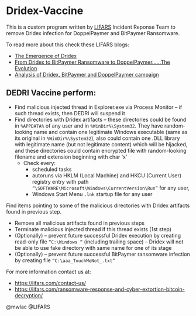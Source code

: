 # Dridex-Vaccine

This is a custom program written by <a href="https://lifars.com" target="_blank" rel="noopener noreferrer">LIFARS</a> Incident Reponse Team to remove Dridex infection for DoppelPaymer and BitPaymer Ransomware. 

To read more about this check these LIFARS blogs:
* <a href="https://lifars.com/2019/11/the-emergence-of-dridex/" target="_blank" rel="noopener noreferrer">The Emergence of Dridex</a>
* <a href="https://lifars.com/2019/11/from-dridex-to-bitpaymer-ransomware-to-doppelpaymerthe-evolution/" target="_blank" rel="noopener noreferrer">From Dridex to BitPaymer Ransomware to DoppelPaymer……The Evolution</a>
* <a href="https://lifars.com/2019/11/analysis-of-dridex-bitpaymer-and-doppelpaymer-campaign/" target="_blank" rel="noopener noreferrer">Analysis of Dridex, BitPaymer and DoppelPaymer campaign</a>

## DEDRI Vaccine perform:

* Find malicious injected thread in Explorer.exe via Process Monitor – if such thread exists, then DEDRI will suspend it
* Find directories with Dridex artifacts – these directories could be found  in `%APPDATA%` of any user and in `%WinDir%\System32`. They have random-looking name and contain one legitimate Windows executable (same as its original in `%WinDir%\System32`), also could contain one .DLL library with legitimate name (but not legitimate content) which will be hijacked, and these directories could contain encrypted file with random-looking filename and extension beginning with char ‘x’
  * Check every:
    * scheduled tasks
    * autoruns via HKLM (Local Machine) and HKCU (Current User) registry entry with path `“\SOFTWARE\Microsoft\Windows\CurrentVersion\Run”` for any user,
    * Windows Start Menu `.lnk` startup file for any user

Find items pointing to some of the malicious directories with Dridex artifacts found in previous step.

* Remove all malicious artifacts found in previous steps
* Terminate malicious injected thread if this thread exists (1st step)
* (Optionally) – prevent future successful Dridex execution by creating read-only file `“C:\Windows “` (including trailing space) – Dridex will not be able to use fake directory with same name for one of its stage
* (Optionally) – prevent future successful BitPaymer ransomware infection by creating file `“C:\aaa_TouchMeNot_.txt”`
 
For more information contact us at:

* https://lifars.com/contact-us/
* https://lifars.com/ransomware-response-and-cyber-extortion-bitcoin-decryption/

@mwlac @LIFARS

